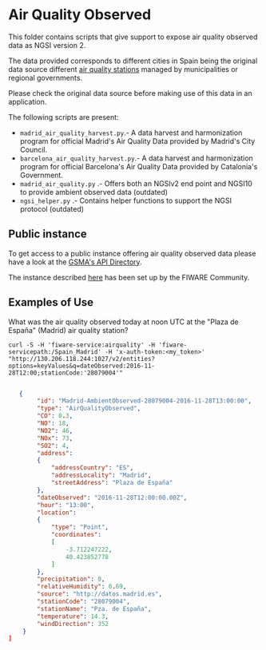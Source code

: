 # Air Quality Observed

This folder contains scripts that give support to expose air quality observed data as NGSI version 2.

The data provided corresponds to different cities in Spain being the original data source different  [air quality stations](../PointOfInterest/AirQualityStation) managed by municipalities or regional governments.

Please check the original data source before making use of this data in an application. 

The following scripts are present:

* `madrid_air_quality_harvest.py`.- A data harvest and harmonization program for official Madrid's Air Quality Data provided
by Madrid's City Council.
* `barcelona_air_quality_harvest.py`.- A data harvest and harmonization program for official Barcelona's Air Quality Data 
provided by Catalonia's Government.
* `madrid_air_quality.py` .- Offers both an NGSIv2 end point and NGSI10 to provide ambient observed data (outdated)
* `ngsi_helper.py` .- Contains helper functions to support the NGSI protocol (outdated)

## Public instance

To get access to a public instance offering air quality observed data please have a look at the [GSMA's API Directory](http://apidirectory.connectedliving.gsma.com/api/air-quality-spain). 

The instance described [here](https://docs.google.com/document/d/1lHP7XS-7TNzsxLa0bNFb-96JnJXh0ecIHS3-H0qMREg/edit?usp=sharing) has been set up by the FIWARE Community.

## Examples of Use

What was the air quality observed today at noon UTC at the "Plaza de España" (Madrid) air quality station?

```curl -S -H 'fiware-service:airquality' -H 'fiware-servicepath:/Spain_Madrid' -H 'x-auth-token:<my_token>' "http://130.206.118.244:1027/v2/entities?options=keyValues&q=dateObserved:2016-11-28T12:00;stationCode:'28079004'"```

```json

   {
        "id": "Madrid-AmbientObserved-28079004-2016-11-28T13:00:00",
        "type": "AirQualityObserved",
        "CO": 0.3,
        "NO": 18,
        "NO2": 46,
        "NOx": 73,
        "SO2": 4,
        "address":
        {
            "addressCountry": "ES",
            "addressLocality": "Madrid",
            "streetAddress": "Plaza de España"
        },
        "dateObserved": "2016-11-28T12:00:00.00Z",
        "hour": "13:00",
        "location":
        {
            "type": "Point",
            "coordinates":
            [
                -3.712247222,
                40.423852778
            ]
        },
        "precipitation": 0,
        "relativeHumidity": 0.69,
        "source": "http://datos.madrid.es",
        "stationCode": "28079004",
        "stationName": "Pza. de España",
        "temperature": 14.3,
        "windDirection": 352
    }
]
```
